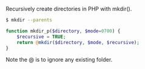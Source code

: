 Recursively create directories in PHP with mkdir().
```sh
$ mkdir --parents
```
```php
function mkdir_p($directory, $mode=0700) {
    $recursive = TRUE;
    return @mkdir($directory, $mode, $recursive);
}
```
Note the @ is to ignore any existing folder.